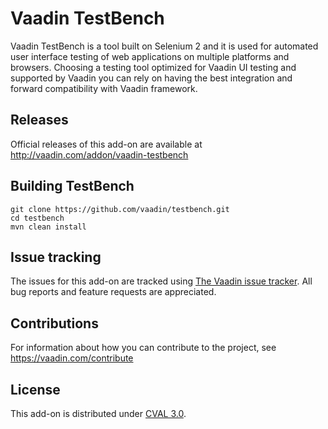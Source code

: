 # Vaadin TestBench

Vaadin TestBench is a tool built on Selenium 2 and it is used for automated user interface testing of web applications on multiple platforms and browsers. Choosing a testing tool optimized for Vaadin UI testing and supported by Vaadin you can rely on having the best integration and forward compatibility with Vaadin framework. 

## Releases

Official releases of this add-on are available at http://vaadin.com/addon/vaadin-testbench

## Building TestBench

    git clone https://github.com/vaadin/testbench.git
    cd testbench
    mvn clean install

## Issue tracking

The issues for this add-on are tracked using [The Vaadin issue tracker](http://dev.vaadin.com/query?status=%21closed&component=TestBench). All bug reports and feature requests are appreciated.

## Contributions

For information about how you can contribute to the project, see https://vaadin.com/contribute

## License

This add-on is distributed under [CVAL 3.0](https://vaadin.com/license/cval-3).
